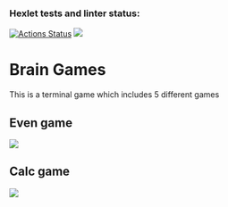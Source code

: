 ### Hexlet tests and linter status:
[![Actions Status](https://github.com/Hisun0/java-project-61/actions/workflows/hexlet-check.yml/badge.svg)](https://github.com/Hisun0/java-project-61/actions)
<a href="https://codeclimate.com/github/Hisun0/java-project-61/maintainability"><img src="https://api.codeclimate.com/v1/badges/0730985c08462afbb7d4/maintainability" /></a>

# Brain Games

This is a terminal game which includes 5 different games

## Even game

<a href="https://asciinema.org/a/rzVQujX55ppjoFuIGWiaHRxv1" target="_blank"><img src="https://asciinema.org/a/rzVQujX55ppjoFuIGWiaHRxv1.svg" /></a>

## Calc game

<a href="https://asciinema.org/a/Vvb4qeiHE2zV6SUwisz5Nx0Zp" target="_blank"><img src="https://asciinema.org/a/Vvb4qeiHE2zV6SUwisz5Nx0Zp.svg" /></a>